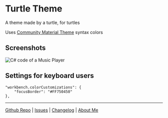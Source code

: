 # Turtle Theme

A theme made by a turtle, for turtles

Uses [Community Material Theme](https://marketplace.visualstudio.com/items?itemName=Equinusocio.vsc-community-material-theme) syntax colors

## Screenshots

![C# code of a Music Player](https://github.com/CiberTurtle/Turtle-Theme/blob/master/images/screenshots/editor.png?raw=false)

## Settings for keyboard users

```jsonc
"workbench.colorCustomizations": {
	"focusBorder": "#FF750450"
},
```

---

[Github Repo](https://github.com/CiberTurtle/Turtle-Theme) | [Issues](https://github.com/CiberTurtle/Turtle-Theme/issues) | [Changelog](CHANGELOG.md) | [About Me](https://github.com/CiberTurtle)
